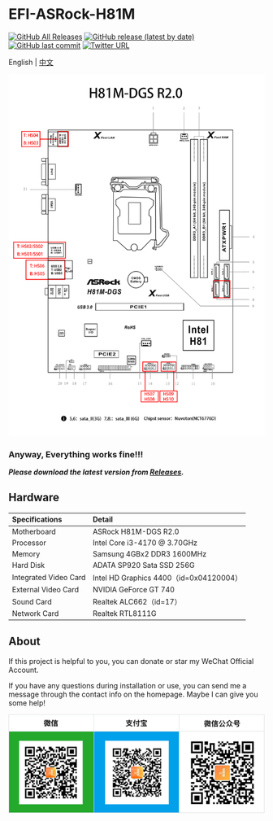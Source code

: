 EFI-ASRock-H81M
========

[![GitHub All Releases](https://img.shields.io/github/downloads/lichongjia/EFI-ASRock-H81M/total.svg?color=brightgreen&label=%E4%B8%8B%E8%BD%BD%E6%AC%A1%E6%95%B0)](https://github.com/lichongjia/EFI-ASRock-H81M/releases) [![GitHub release (latest by date)](https://img.shields.io/github/v/release/lichongjia/EFI-ASRock-H81M.svg?label=%E6%9C%80%E6%96%B0%E7%89%88%E6%9C%AC)](https://github.com/lichongjia/EFI-ASRock-H81M/releases) [![GitHub last commit](https://img.shields.io/github/last-commit/lichongjia/EFI-ASRock-H81M.svg?color=red&label=%E6%9C%80%E8%BF%91%E6%8F%90%E4%BA%A4)](https://github.com/lichongjia/EFI-ASRock-H81M/commits/master) [![Twitter URL](https://img.shields.io/twitter/url.svg?color=red&label=Twitter&style=social&url=https%3A%2F%2Ftwitter.com%2Flichongjia)](https://twitter.com/lichongjia)

English | [中文](README_cn.md)

<img title="QRcode" src="Docs/H81M-DGS R2.0-USBmap.png" alt="QRcode" data-align="center">

### Anyway, Everything works fine!!!

***Please download the latest version from [Releases](https://github.com/lichongjia/EFI-ASRock-H81M/releases).***



## Hardware

| Specifications        | Detail                                 |
| :-------------------- | :------------------------------------- |
| Motherboard           | ASRock H81M-DGS R2.0                     |
| Processor             | Intel Core i3-4170 @ 3.70GHz           |
| Memory                | Samsung 4GBx2 DDR3 1600MHz            |
| Hard Disk             | ADATA SP920 Sata SSD 256G            |
| Integrated Video Card | Intel HD Graphics 4400（id=0x04120004） |
| External Video Card   | NVIDIA GeForce GT 740                      |
| Sound Card            | Realtek ALC662（id=17）                |
| Network Card          | Realtek RTL8111G                       |



## About

If this project is helpful to you, you can donate or star my WeChat Official Account.

If you have any questions during installation or use, you can send me a message through the contact info on the homepage. Maybe I can give you some help!

<img title="QRcode" src="Docs/QRcode.png" alt="QRcode" data-align="center">


